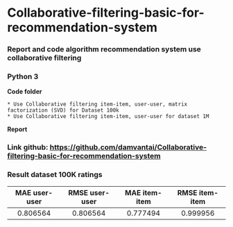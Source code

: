 # Collaborative-filtering-basic-for-recommendation-system

### Report and code algorithm recommendation system use collaborative filtering

### Python 3

**Code folder**

	* Use Collaborative filtering item-item, user-user, matrix factorization (SVD) for Dataset 100k 
	* Use Collaborative filtering item-item, user-user for dataset 1M

**Report**


### Link github: https://github.com/damvantai/Collaborative-filtering-basic-for-recommendation-system


### Result dataset 100K ratings

| MAE user-user	| RMSE user-user | MAE item-item	| RMSE item-item |
| :------------:|:--------------:| :--------------: | :------------: |	
| 0.806564      | 0.806564       | 0.777494         | 0.999956       |
